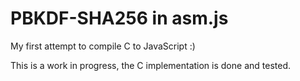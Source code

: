 # PBKDF-SHA256 in asm.js

My first attempt to compile C to JavaScript :)

This is a work in progress, the C implementation is done and tested.
